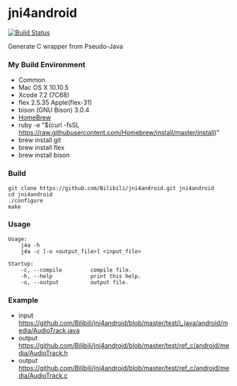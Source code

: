 # jni4android

[![Build Status](https://travis-ci.org/Bilibili/jni4android.svg?branch=master)](https://travis-ci.org/Bilibili/jni4android)

Generate C wrapper from Pseudo-Java

### My Build Environment
- Common
 - Mac OS X 10.10.5
 - Xcode 7.2 (7C68)
 - flex 2.5.35 Apple(flex-31)
 - bison (GNU Bison) 3.0.4
- [HomeBrew](http://brew.sh)
 - ruby -e "$(curl -fsSL https://raw.githubusercontent.com/Homebrew/install/master/install)"
 - brew install git
 - brew install flex
 - brew install bison

### Build

```
git clone https://github.com/Bilibili/jni4android.git jni4android
cd jni4android
./configure
make
```

### Usage

```
Usage:
    j4a -h
    j4a -c [-o <output_file>] <input_file>

Startup:
    -c, --compile         compile file.
    -h, --help            print this help.
    -o, --output          output file.
```

### Example

- input https://github.com/Bilibili/jni4android/blob/master/test/i_java/android/media/AudioTrack.java
- output https://github.com/Bilibili/jni4android/blob/master/test/ref_c/android/media/AudioTrack.h
- output https://github.com/Bilibili/jni4android/blob/master/test/ref_c/android/media/AudioTrack.c
